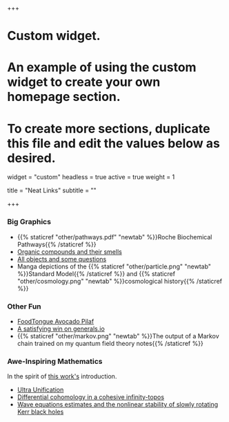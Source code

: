 +++
# Custom widget.
# An example of using the custom widget to create your own homepage section.
# To create more sections, duplicate this file and edit the values below as desired.
widget = "custom"
headless = true
active = true
weight = 1

title = "Neat Links"
subtitle = ""

+++

### Big Graphics

- {{% staticref "other/pathways.pdf" "newtab" %}}Roche Biochemical Pathways{{% /staticref %}}
- [Organic compounds and their smells](https://jameskennedymonash.wordpress.com/2014/01/04/table-of-organic-compounds-and-their-smells-revised-edition/)
- [All objects and some questions](https://pubs.aip.org/aapt/ajp/article/91/10/819/2911822/All-objects-and-some-questions)
- Manga depictions of the {{% staticref "other/particle.png" "newtab" %}}Standard Model{{% /staticref %}} and {{% staticref "other/cosmology.png" "newtab" %}}cosmological history{{% /staticref %}}

### Other Fun

- [FoodTongue Avocado Pilaf](http://foodtongue.soy/)
- [A satisfying win on generals.io](https://generals.io/replays/-BirwtRKT)
- {{% staticref "other/markov.png" "newtab" %}}The output of a Markov chain trained on my quantum field theory notes{{% /staticref %}}

### Awe-Inspiring Mathematics

In the spirit of [this work's](https://arxiv.org/pdf/2106.11285) introduction. 

- [Ultra Unification](https://arxiv.org/abs/2012.15860)
- [Differential cohomology in a cohesive infinity-topos](https://ncatlab.org/schreiber/files/dcct170811.pdf)
- [Wave equations estimates and the nonlinear stability of slowly rotating Kerr black holes](https://arxiv.org/abs/2205.14808)